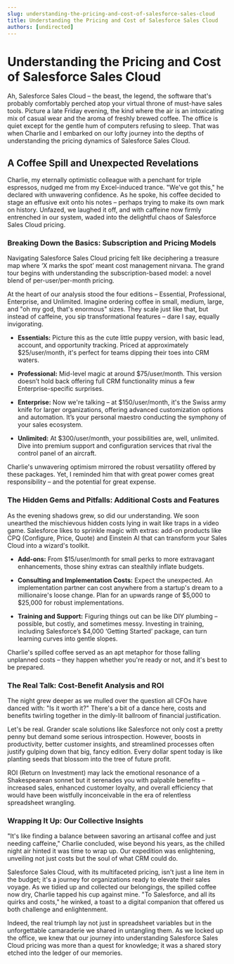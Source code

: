 ```yaml
---
slug: understanding-the-pricing-and-cost-of-salesforce-sales-cloud
title: Understanding the Pricing and Cost of Salesforce Sales Cloud
authors: [undirected]
---
```



# Understanding the Pricing and Cost of Salesforce Sales Cloud

Ah, Salesforce Sales Cloud – the beast, the legend, the software that's probably comfortably perched atop your virtual throne of must-have sales tools. Picture a late Friday evening, the kind where the air is an intoxicating mix of casual wear and the aroma of freshly brewed coffee. The office is quiet except for the gentle hum of computers refusing to sleep. That was when Charlie and I embarked on our lofty journey into the depths of understanding the pricing dynamics of Salesforce Sales Cloud.

## A Coffee Spill and Unexpected Revelations

Charlie, my eternally optimistic colleague with a penchant for triple espressos, nudged me from my Excel-induced trance. "We've got this," he declared with unwavering confidence. As he spoke, his coffee decided to stage an effusive exit onto his notes – perhaps trying to make its own mark on history. Unfazed, we laughed it off, and with caffeine now firmly entrenched in our system, waded into the delightful chaos of Salesforce Sales Cloud pricing.

### Breaking Down the Basics: Subscription and Pricing Models

Navigating Salesforce Sales Cloud pricing felt like deciphering a treasure map where ‘X marks the spot’ meant cost management nirvana. The grand tour begins with understanding the subscription-based model: a novel blend of per-user/per-month pricing.

At the heart of our analysis stood the four editions – Essential, Professional, Enterprise, and Unlimited. Imagine ordering coffee in small, medium, large, and "oh my god, that's enormous" sizes. They scale just like that, but instead of caffeine, you sip transformational features – dare I say, equally invigorating.

* **Essentials:** Picture this as the cute little puppy version, with basic lead, account, and opportunity tracking. Priced at approximately $25/user/month, it's perfect for teams dipping their toes into CRM waters.

* **Professional:** Mid-level magic at around $75/user/month. This version doesn’t hold back offering full CRM functionality minus a few Enterprise-specific surprises.

* **Enterprise:** Now we're talking – at $150/user/month, it's the Swiss army knife for larger organizations, offering advanced customization options and automation. It’s your personal maestro conducting the symphony of your sales ecosystem.

* **Unlimited:** At $300/user/month, your possibilities are, well, unlimited. Dive into premium support and configuration services that rival the control panel of an aircraft.

Charlie's unwavering optimism mirrored the robust versatility offered by these packages. Yet, I reminded him that with great power comes great responsibility – and the potential for great expense.

### The Hidden Gems and Pitfalls: Additional Costs and Features

As the evening shadows grew, so did our understanding. We soon unearthed the mischievous hidden costs lying in wait like traps in a video game. Salesforce likes to sprinkle magic with extras: add-on products like CPQ (Configure, Price, Quote) and Einstein AI that can transform your Sales Cloud into a wizard's toolkit.

* **Add-ons:** From $15/user/month for small perks to more extravagant enhancements, those shiny extras can stealthily inflate budgets.

* **Consulting and Implementation Costs:** Expect the unexpected. An implementation partner can cost anywhere from a startup's dream to a millionaire's loose change. Plan for an upwards range of $5,000 to $25,000 for robust implementations.

* **Training and Support:** Figuring things out can be like DIY plumbing – possible, but costly, and sometimes messy. Investing in training, including Salesforce’s $4,000 ‘Getting Started’ package, can turn learning curves into gentle slopes.

Charlie's spilled coffee served as an apt metaphor for those falling unplanned costs – they happen whether you're ready or not, and it's best to be prepared.

### The Real Talk: Cost-Benefit Analysis and ROI

The night grew deeper as we mulled over the question all CFOs have danced with: "Is it worth it?" There's a bit of a dance here, costs and benefits twirling together in the dimly-lit ballroom of financial justification.

Let's be real. Grander scale solutions like Salesforce not only cost a pretty penny but demand some serious introspection. However, boosts in productivity, better customer insights, and streamlined processes often justify gulping down that big, fancy edition. Every dollar spent today is like planting seeds that blossom into the tree of future profit.

ROI (Return on Investment) may lack the emotional resonance of a Shakespearean sonnet but it serenades you with palpable benefits – increased sales, enhanced customer loyalty, and overall efficiency that would have been wistfully inconceivable in the era of relentless spreadsheet wrangling.

### Wrapping It Up: Our Collective Insights

"It's like finding a balance between savoring an artisanal coffee and just needing caffeine," Charlie concluded, wise beyond his years, as the chilled night air hinted it was time to wrap up. Our expedition was enlightening, unveiling not just costs but the soul of what CRM could do.

Salesforce Sales Cloud, with its multifaceted pricing, isn't just a line item in the budget; it's a journey for organizations ready to elevate their sales voyage. As we tidied up and collected our belongings, the spilled coffee now dry, Charlie tapped his cup against mine. "To Salesforce, and all its quirks and costs," he winked, a toast to a digital companion that offered us both challenge and enlightenment.

Indeed, the real triumph lay not just in spreadsheet variables but in the unforgettable camaraderie we shared in untangling them. As we locked up the office, we knew that our journey into understanding Salesforce Sales Cloud pricing was more than a quest for knowledge; it was a shared story etched into the ledger of our memories.